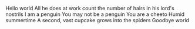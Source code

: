 Hello world
All he does at work
count the number of hairs
in his lord's nostrils
I am a penguin
You may not be a penguin
You are a cheeto
Humid summertime
A second, vast cupcake grows
into the spiders
Goodbye world